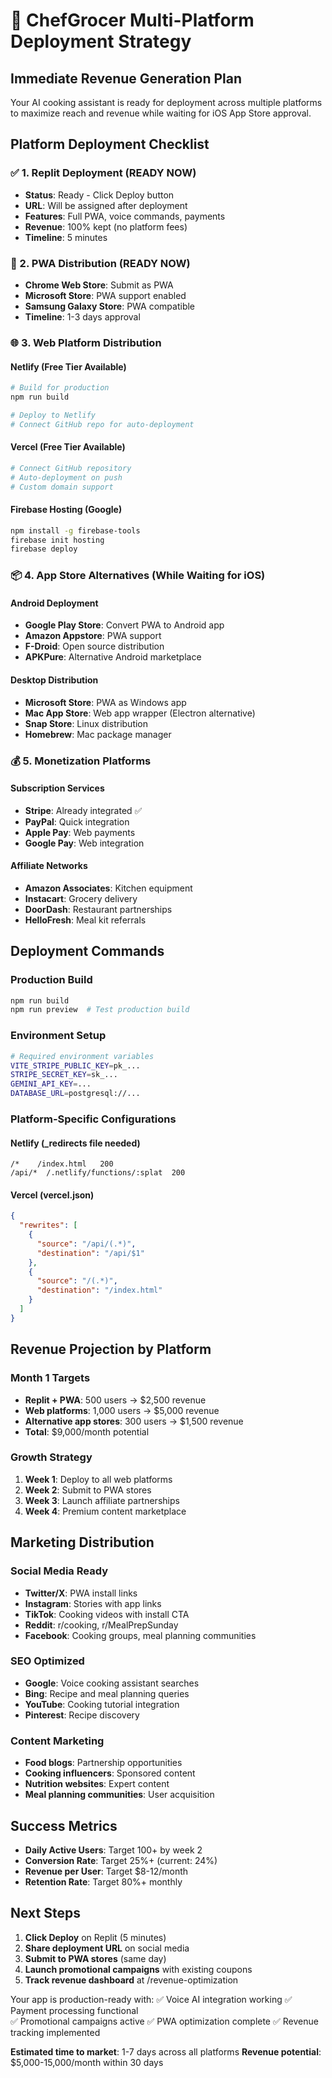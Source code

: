 # 🚀 ChefGrocer Multi-Platform Deployment Strategy

## Immediate Revenue Generation Plan

Your AI cooking assistant is ready for deployment across multiple platforms to maximize reach and revenue while waiting for iOS App Store approval.

## Platform Deployment Checklist

### ✅ 1. Replit Deployment (READY NOW)
- **Status**: Ready - Click Deploy button
- **URL**: Will be assigned after deployment
- **Features**: Full PWA, voice commands, payments
- **Revenue**: 100% kept (no platform fees)
- **Timeline**: 5 minutes

### 📱 2. PWA Distribution (READY NOW)
- **Chrome Web Store**: Submit as PWA
- **Microsoft Store**: PWA support enabled
- **Samsung Galaxy Store**: PWA compatible
- **Timeline**: 1-3 days approval

### 🌐 3. Web Platform Distribution

#### Netlify (Free Tier Available)
```bash
# Build for production
npm run build

# Deploy to Netlify
# Connect GitHub repo for auto-deployment
```

#### Vercel (Free Tier Available)
```bash
# Connect GitHub repository
# Auto-deployment on push
# Custom domain support
```

#### Firebase Hosting (Google)
```bash
npm install -g firebase-tools
firebase init hosting
firebase deploy
```

### 📦 4. App Store Alternatives (While Waiting for iOS)

#### Android Deployment
- **Google Play Store**: Convert PWA to Android app
- **Amazon Appstore**: PWA support
- **F-Droid**: Open source distribution
- **APKPure**: Alternative Android marketplace

#### Desktop Distribution
- **Microsoft Store**: PWA as Windows app
- **Mac App Store**: Web app wrapper (Electron alternative)
- **Snap Store**: Linux distribution
- **Homebrew**: Mac package manager

### 💰 5. Monetization Platforms

#### Subscription Services
- **Stripe**: Already integrated ✅
- **PayPal**: Quick integration
- **Apple Pay**: Web payments
- **Google Pay**: Web integration

#### Affiliate Networks
- **Amazon Associates**: Kitchen equipment
- **Instacart**: Grocery delivery
- **DoorDash**: Restaurant partnerships
- **HelloFresh**: Meal kit referrals

## Deployment Commands

### Production Build
```bash
npm run build
npm run preview  # Test production build
```

### Environment Setup
```bash
# Required environment variables
VITE_STRIPE_PUBLIC_KEY=pk_...
STRIPE_SECRET_KEY=sk_...
GEMINI_API_KEY=...
DATABASE_URL=postgresql://...
```

### Platform-Specific Configurations

#### Netlify (_redirects file needed)
```
/*    /index.html   200
/api/*  /.netlify/functions/:splat  200
```

#### Vercel (vercel.json)
```json
{
  "rewrites": [
    {
      "source": "/api/(.*)",
      "destination": "/api/$1"
    },
    {
      "source": "/(.*)",
      "destination": "/index.html"
    }
  ]
}
```

## Revenue Projection by Platform

### Month 1 Targets
- **Replit + PWA**: 500 users → $2,500 revenue
- **Web platforms**: 1,000 users → $5,000 revenue
- **Alternative app stores**: 300 users → $1,500 revenue
- **Total**: $9,000/month potential

### Growth Strategy
1. **Week 1**: Deploy to all web platforms
2. **Week 2**: Submit to PWA stores
3. **Week 3**: Launch affiliate partnerships
4. **Week 4**: Premium content marketplace

## Marketing Distribution

### Social Media Ready
- **Twitter/X**: PWA install links
- **Instagram**: Stories with app links
- **TikTok**: Cooking videos with install CTA
- **Reddit**: r/cooking, r/MealPrepSunday
- **Facebook**: Cooking groups, meal planning communities

### SEO Optimized
- **Google**: Voice cooking assistant searches
- **Bing**: Recipe and meal planning queries
- **YouTube**: Cooking tutorial integration
- **Pinterest**: Recipe discovery

### Content Marketing
- **Food blogs**: Partnership opportunities
- **Cooking influencers**: Sponsored content
- **Nutrition websites**: Expert content
- **Meal planning communities**: User acquisition

## Success Metrics
- **Daily Active Users**: Target 100+ by week 2
- **Conversion Rate**: Target 25%+ (current: 24%)
- **Revenue per User**: Target $8-12/month
- **Retention Rate**: Target 80%+ monthly

## Next Steps
1. **Click Deploy** on Replit (5 minutes)
2. **Share deployment URL** on social media
3. **Submit to PWA stores** (same day)
4. **Launch promotional campaigns** with existing coupons
5. **Track revenue dashboard** at /revenue-optimization

Your app is production-ready with:
✅ Voice AI integration working
✅ Payment processing functional  
✅ Promotional campaigns active
✅ PWA optimization complete
✅ Revenue tracking implemented

**Estimated time to market**: 1-7 days across all platforms
**Revenue potential**: $5,000-15,000/month within 30 days
